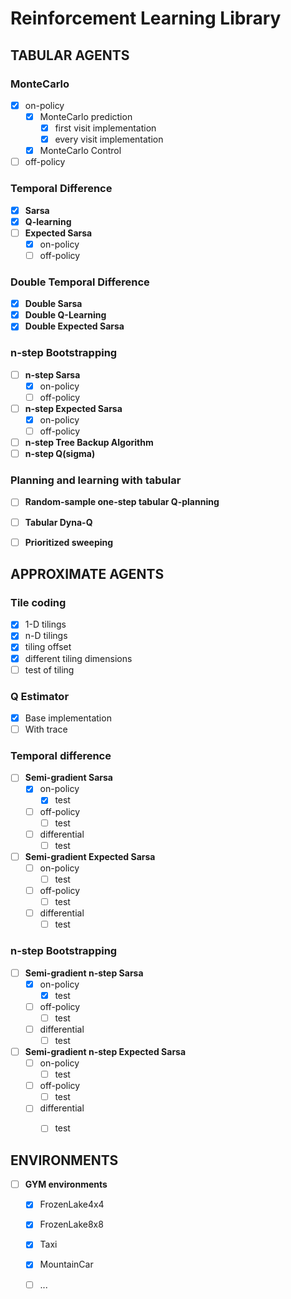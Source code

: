 # Reinforcement Learning Library

## TABULAR AGENTS

### MonteCarlo

* [x] on-policy
    * [x] MonteCarlo prediction
        * [x] first visit implementation
        * [x] every visit implementation
    * [x] MonteCarlo Control
* [ ] off-policy

### Temporal Difference

* [x] **Sarsa**
* [x] **Q-learning**
* [ ] **Expected Sarsa**
    * [x] on-policy
    * [ ] off-policy

### Double Temporal Difference

* [x] **Double Sarsa**
* [x] **Double Q-Learning**
* [x] **Double Expected Sarsa**

### n-step Bootstrapping

* [ ] **n-step Sarsa**
    * [x] on-policy
    * [ ] off-policy
* [ ] **n-step Expected Sarsa**
    * [x] on-policy
    * [ ] off-policy
* [ ] **n-step Tree Backup Algorithm**
* [ ] **n-step Q(sigma)**

### Planning and learning with tabular

* [ ] **Random-sample one-step tabular Q-planning**
* [ ] **Tabular Dyna-Q**
* [ ] **Prioritized sweeping**



## APPROXIMATE AGENTS

### Tile coding
* [x] 1-D tilings
* [x] n-D tilings
* [x] tiling offset
* [x] different tiling dimensions
* [ ] test of tiling

### Q Estimator
* [x] Base implementation
* [ ] With trace

### Temporal difference
* [ ] **Semi-gradient Sarsa**
    * [x] on-policy 
        * [x] test
    * [ ] off-policy
        * [ ] test
    * [ ] differential
        * [ ] test    

* [ ] **Semi-gradient Expected Sarsa**
    * [ ] on-policy
        * [ ] test
    * [ ] off-policy
        * [ ] test
    * [ ] differential
        * [ ] test

### n-step Bootstrapping
* [ ] **Semi-gradient n-step Sarsa**
    * [x] on-policy
        * [x] test
    * [ ] off-policy
        * [ ] test
    * [ ] differential
        * [ ] test

* [ ] **Semi-gradient n-step Expected Sarsa**
    * [ ] on-policy
        * [ ] test
    * [ ] off-policy
        * [ ] test
    * [ ] differential
        * [ ] test

    
## ENVIRONMENTS

* [ ] **GYM environments**
    * [x] FrozenLake4x4
    * [x] FrozenLake8x8
    * [x] Taxi
    * [x] MountainCar
    * [ ] ...

